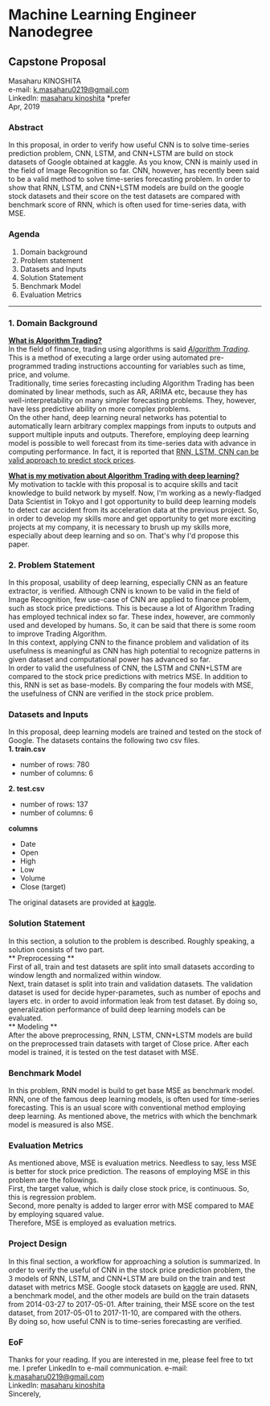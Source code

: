 # Machine Learning Engineer Nanodegree  
## Capstone Proposal
Masaharu KINOSHITA  
e-mail: <k.masaharu0219@gmail.com>  
LinkedIn: [masaharu kinoshita](https://www.linkedin.com/in/masaharu-kinoshita/) *prefer  
Apr, 2019  

### Abstract
In this proposal, in order to verify how useful CNN is to solve time-series prediction problem, CNN, LSTM, and CNN+LSTM are build on stock datasets of Google obtained at kaggle. As you know, CNN is mainly used in the field of Image Recognition so far. CNN, however, has recently been said to be a valid method to solve time-series forecasting problem. In order to show that RNN, LSTM, and CNN+LSTM models are build on the google stock datasets and their score on the test datasets are compared with benchmark score of RNN, which is often used for time-series data, with MSE.

### Agenda
1. Domain background
2. Problem statement
3. Datasets and Inputs
4. Solution Statement
5. Benchmark Model
6. Evaluation Metrics
---
### 1. Domain Background
<u>**What is Algorithm Trading?**</u>  
In the field of finance, trading using algorithms is said *[Algorithm Trading](https://en.wikipedia.org/wiki/Algorithmic_trading)*. This is a method of executing a large order using automated pre-programmed trading instructions accounting for variables such as time, price, and volume.  
Traditionally, time series forecasting including Algorithm Trading has been dominated by linear methods, such as AR, ARIMA etc, because they has well-interpretability on many simpler forecasting problems. They, however, have less predictive ability on more complex problems.  
On the other hand, deep learning neural networks has potential to automatically learn arbitrary complex mappings from inputs to outputs and support multiple inputs and outputs. Therefore, employing deep learning model is possible to well forecast from its time-series data with advance in computing performance. In fact, it is reported that [RNN, LSTM, CNN can be valid approach to predict stock prices](https://www.jstage.jst.go.jp/article/pjsai/JSAI2017/0/JSAI2017_2D3OS19a3/_pdf).  

<u>**What is my motivation about Algorithm Trading with deep learning?**</u>  
My motivation to tackle with this proposal is to acquire skills and tacit knowledge to build network by myself. Now, I'm working as a newly-fladged Data Scientist in Tokyo and I got opportunity to build deep learning models to detect car accident from its acceleration data at the previous project. So, in order to develop my skills more and get opportunity to get more exciting projects at my company, it is necessary to brush up my skills more, especially about deep learning and so on. That's why I'd propose this paper.

### 2. Problem Statement
In this proposal, usability of deep learning, especially CNN as an feature extractor, is verified. Although CNN is known to be valid in the field of Image Recognition, few use-case of CNN are applied to finance problem, such as stock price predictions. This is because a lot of Algorithm Trading has employed technical index so far. These index, however, are commonly used and developed by humans. So, it can be said that there is some room to improve Trading Algorithm.  
In this context, applying CNN to the finance problem and validation of its usefulness is meaningful as CNN has high potential to recognize patterns in given dataset and computational power has advanced so far.  
In order to valid the usefulness of CNN, the LSTM and CNN+LSTM are compared to the stock price predictions with metrics MSE. In addition to this, RNN is set as base-models. By comparing the four models with MSE, the usefulness of CNN are verified in the stock price problem.

### Datasets and Inputs
In this proposal, deep learning models are trained and tested on the stock of Google. The datasets contains the following two csv files.  
**1. train.csv**  
- number of rows: 780
- number of columns: 6  

**2. test.csv**  
- number of rows: 137
- number of columns: 6

**columns**
- Date
- Open
- High
- Low
- Volume
- Close (target)

The original datasets are provided at [kaggle](https://www.kaggle.com/borismarjanovic/price-volume-data-for-all-us-stocks-etfs).

### Solution Statement
In this section, a solution to the problem is described. Roughly speaking, a solution consists of two part.  
** Preprocessing **  
First of all, train and test datasets are split into small datasets according to window length and normalized within window.  
Next, train dataset is split into train and validation datasets. The validation dataset is used for decide hyper-parametes, such as number of epochs and layers etc. in order to avoid information leak from test dataset. By doing so, generalization performance of build deep learning models can be evaluated.  
** Modeling **  
After the above preprocessing, RNN, LSTM, CNN+LSTM models are build on the preprocessed train datasets with target of Close price. After each model is trained, it is tested on the test dataset with MSE.

### Benchmark Model
In this problem, RNN model is build to get base MSE as benchmark model. RNN, one of the famous deep learning models, is often used for time-series forecasting. This is an usual score with conventional method employing deep learning. As mentioned above, the metrics with which the benchmark model is measured is also MSE.

### Evaluation Metrics
As mentioned above, MSE is evaluation metrics. Needless to say, less MSE is better for stock price prediction. The reasons of employing MSE in this problem are the followings.  
First, the target value, which is daily close stock price, is continuous. So, this is regression problem.  
Second, more penalty is added to larger error with MSE compared to MAE by employing squared value.  
Therefore, MSE is employed as evaluation metrics.

### Project Design
In this final section, a workflow for approaching a solution is summarized. In order to verify the useful of CNN in the stock price prediction problem, the 3 models of RNN, LSTM, and CNN+LSTM are build on the train and test dataset with metrics MSE. Google stock datasets on [kaggle](https://www.kaggle.com/borismarjanovic/price-volume-data-for-all-us-stocks-etfs) are used. RNN, a benchmark model, and the other models are build on the train datasets from 2014-03-27 to 2017-05-01. After training, their MSE score on the test dataset, from 2017-05-01 to 2017-11-10, are compared with the others.  
By doing so, how useful CNN is to time-series forecasting are verified.

### EoF  
Thanks for your reading. If you are interested in me, please feel free to txt me. I prefer LinkedIn to e-mail communication.
e-mail: <k.masaharu0219@gmail.com>  
LinkedIn: [masaharu kinoshita](https://www.linkedin.com/in/masaharu-kinoshita/)  
Sincerely,
